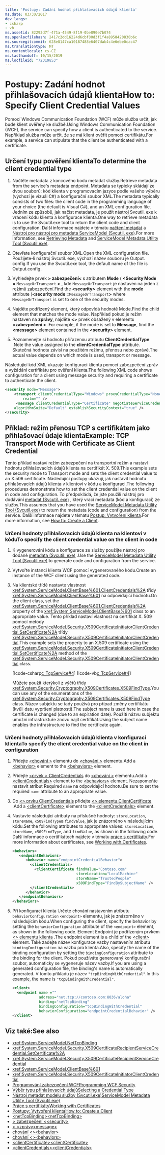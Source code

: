 ```yaml
---
title: 'Postupy: Zadání hodnot přihlašovacích údajů klienta'
ms.date: 03/30/2017
dev_langs:
- csharp
- vb
ms.assetid: 82293d7f-471a-4549-8f19-0be890e7b074
ms.openlocfilehash: 2417c2dd16224d6cbf00d3f1f4a8958420830b6c
ms.sourcegitcommit: 628e8147ca10187488e6407dab4c4e6ebe0cac47
ms.translationtype: MT
ms.contentlocale: cs-CZ
ms.lasthandoff: 10/15/2019
ms.locfileid: "72319853"
---
```

# <a name="how-to-specify-client-credential-values"></a><span data-ttu-id="022bf-102">Postupy: Zadání hodnot přihlašovacích údajů klienta</span><span class="sxs-lookup"><span data-stu-id="022bf-102">How to: Specify Client Credential Values</span></span>

<span data-ttu-id="022bf-103">Pomocí Windows Communication Foundation (WCF) může služba určit, jak bude klient ověřený ke službě.</span><span class="sxs-lookup"><span data-stu-id="022bf-103">Using Windows Communication Foundation (WCF), the service can specify how a client is authenticated to the service.</span></span> <span data-ttu-id="022bf-104">Například služba může určit, že se má klient ověřit pomocí certifikátu.</span><span class="sxs-lookup"><span data-stu-id="022bf-104">For example, a service can stipulate that the client be authenticated with a certificate.</span></span>

## <a name="to-determine-the-client-credential-type"></a><span data-ttu-id="022bf-105">Určení typu pověření klienta</span><span class="sxs-lookup"><span data-stu-id="022bf-105">To determine the client credential type</span></span>

1. <span data-ttu-id="022bf-106">Načtěte metadata z koncového bodu metadat služby.</span><span class="sxs-lookup"><span data-stu-id="022bf-106">Retrieve metadata from the service's metadata endpoint.</span></span> <span data-ttu-id="022bf-107">Metadata se typicky skládají ze dvou souborů: kód klienta v programovacím jazyce podle vašeho výběru (výchozí je vizuál C#) a konfigurační soubor XML.</span><span class="sxs-lookup"><span data-stu-id="022bf-107">The metadata typically consists of two files: the client code in the programming language of your choice (the default is Visual C#), and an XML configuration file.</span></span> <span data-ttu-id="022bf-108">Jedním ze způsobů, jak načíst metadata, je použít nástroj Svcutil. exe k vrácení kódu klienta a konfigurace klienta.</span><span class="sxs-lookup"><span data-stu-id="022bf-108">One way to retrieve metadata is to use the Svcutil.exe tool to return the client code and client configuration.</span></span> <span data-ttu-id="022bf-109">Další informace najdete v tématu [načtení metadat](./feature-details/retrieving-metadata.md) a [Nástroj pro nástroj pro metadata ServiceModel (Svcutil. exe)](servicemodel-metadata-utility-tool-svcutil-exe.md).</span><span class="sxs-lookup"><span data-stu-id="022bf-109">For more information, see [Retrieving Metadata](./feature-details/retrieving-metadata.md) and [ServiceModel Metadata Utility Tool (Svcutil.exe)](servicemodel-metadata-utility-tool-svcutil-exe.md).</span></span>

2. <span data-ttu-id="022bf-110">Otevřete konfigurační soubor XML.</span><span class="sxs-lookup"><span data-stu-id="022bf-110">Open the XML configuration file.</span></span> <span data-ttu-id="022bf-111">Použijete-li nástroj Svcutil. exe, výchozí název souboru je Output. config.</span><span class="sxs-lookup"><span data-stu-id="022bf-111">If you use the Svcutil.exe tool, the default name of the file is Output.config.</span></span>

3. <span data-ttu-id="022bf-112">Vyhledejte prvek **> zabezpečení\<** s atributem **Mode** ( **\<Security Mode =** `MessageOrTransport` **>** , kde `MessageOrTransport` je nastaven na jeden z režimů zabezpečení.</span><span class="sxs-lookup"><span data-stu-id="022bf-112">Find the **\<security>** element with the **mode** attribute (**\<security mode =**`MessageOrTransport`**>** where `MessageOrTransport` is set to one of the security modes.</span></span>

4. <span data-ttu-id="022bf-113">Najděte podřízený element, který odpovídá hodnotě Mode.</span><span class="sxs-lookup"><span data-stu-id="022bf-113">Find the child element that matches the mode value.</span></span> <span data-ttu-id="022bf-114">Například pokud je režim nastaven na **zprávy**, najděte **\<>** prvek obsažený v elementu **\<zabezpečení >** .</span><span class="sxs-lookup"><span data-stu-id="022bf-114">For example, if the mode is set to **Message**, find the **\<message>** element contained in the **\<security>** element.</span></span>

5. <span data-ttu-id="022bf-115">Poznamenejte si hodnotu přiřazenou atributu **ClientCredentialType** .</span><span class="sxs-lookup"><span data-stu-id="022bf-115">Note the value assigned to the **clientCredentialType** attribute.</span></span> <span data-ttu-id="022bf-116">Skutečná hodnota závisí na použitém režimu, přenosu nebo zprávě.</span><span class="sxs-lookup"><span data-stu-id="022bf-116">The actual value depends on which mode is used, transport or message.</span></span>

<span data-ttu-id="022bf-117">Následující kód XML ukazuje konfiguraci klienta pomocí zabezpečení zpráv a vyžádání certifikátu pro ověření klienta.</span><span class="sxs-lookup"><span data-stu-id="022bf-117">The following XML code shows configuration for a client using message security and requiring a certificate to authenticate the client.</span></span>

```xml
<security mode="Message">
    <transport clientCredentialType="Windows" proxyCredentialType="None"
        realm="" />
     <message clientCredentialType="Certificate" negotiateServiceCredential="true"
    algorithmSuite="Default" establishSecurityContext="true" />
</security>
```

## <a name="example-tcp-transport-mode-with-certificate-as-client-credential"></a><span data-ttu-id="022bf-118">Příklad: režim přenosu TCP s certifikátem jako přihlašovací údaje klienta</span><span class="sxs-lookup"><span data-stu-id="022bf-118">Example: TCP Transport Mode with Certificate as Client Credential</span></span>

<span data-ttu-id="022bf-119">Tento příklad nastaví režim zabezpečení na transportní režim a nastaví hodnotu přihlašovacích údajů klienta na certifikát X. 509.</span><span class="sxs-lookup"><span data-stu-id="022bf-119">This example sets the security mode to Transport mode and sets the client credential value to an X.509 certificate.</span></span> <span data-ttu-id="022bf-120">Následující postupy ukazují, jak nastavit hodnotu přihlašovacích údajů klienta v klientovi v kódu a konfiguraci.</span><span class="sxs-lookup"><span data-stu-id="022bf-120">The following procedures demonstrate how to set the client credential value on the client in code and configuration.</span></span> <span data-ttu-id="022bf-121">To předpokládá, že jste použili nástroj pro dodávání [metadat (Svcutil. exe)](servicemodel-metadata-utility-tool-svcutil-exe.md) , který vrací metadata (kód a konfiguraci) ze služby.</span><span class="sxs-lookup"><span data-stu-id="022bf-121">This assumes that you have used the [ServiceModel Metadata Utility Tool (Svcutil.exe)](servicemodel-metadata-utility-tool-svcutil-exe.md) to return the metadata (code and configuration) from the service.</span></span> <span data-ttu-id="022bf-122">Další informace najdete v tématu [Postup: Vytvoření klienta](how-to-create-a-wcf-client.md).</span><span class="sxs-lookup"><span data-stu-id="022bf-122">For more information, see [How to: Create a Client](how-to-create-a-wcf-client.md).</span></span>

### <a name="to-specify-the-client-credential-value-on-the-client-in-code"></a><span data-ttu-id="022bf-123">Určení hodnoty přihlašovacích údajů klienta na klientovi v kódu</span><span class="sxs-lookup"><span data-stu-id="022bf-123">To specify the client credential value on the client in code</span></span>

1. <span data-ttu-id="022bf-124">K vygenerování kódu a konfigurace ze služby použijte nástroj pro dodané [metadata (Svcutil. exe)](servicemodel-metadata-utility-tool-svcutil-exe.md) .</span><span class="sxs-lookup"><span data-stu-id="022bf-124">Use the [ServiceModel Metadata Utility Tool (Svcutil.exe)](servicemodel-metadata-utility-tool-svcutil-exe.md) to generate code and configuration from the service.</span></span>

2. <span data-ttu-id="022bf-125">Vytvořte instanci klienta WCF pomocí vygenerovaného kódu.</span><span class="sxs-lookup"><span data-stu-id="022bf-125">Create an instance of the WCF client using the generated code.</span></span>

3. <span data-ttu-id="022bf-126">Na klientské třídě nastavte vlastnost <xref:System.ServiceModel.ClientBase%601.ClientCredentials%2A> třídy <xref:System.ServiceModel.ClientBase%601> na odpovídající hodnotu.</span><span class="sxs-lookup"><span data-stu-id="022bf-126">On the client class, set the <xref:System.ServiceModel.ClientBase%601.ClientCredentials%2A> property of the <xref:System.ServiceModel.ClientBase%601> class to an appropriate value.</span></span> <span data-ttu-id="022bf-127">Tento příklad nastaví vlastnost na certifikát X. 509 pomocí metody <xref:System.ServiceModel.Security.X509CertificateInitiatorClientCredential.SetCertificate%2A> třídy <xref:System.ServiceModel.Security.X509CertificateInitiatorClientCredential>.</span><span class="sxs-lookup"><span data-stu-id="022bf-127">This example sets the property to an X.509 certificate using the <xref:System.ServiceModel.Security.X509CertificateInitiatorClientCredential.SetCertificate%2A> method of the <xref:System.ServiceModel.Security.X509CertificateInitiatorClientCredential> class.</span></span>

     [!code-csharp[c_TcpService#4](../../../samples/snippets/csharp/VS_Snippets_CFX/c_tcpservice/cs/source.cs#4)]
     [!code-vb[c_TcpService#4](../../../samples/snippets/visualbasic/VS_Snippets_CFX/c_tcpservice/vb/source.vb#4)]

     <span data-ttu-id="022bf-128">Můžete použít kterýkoli z výčtů třídy <xref:System.Security.Cryptography.X509Certificates.X509FindType>.</span><span class="sxs-lookup"><span data-stu-id="022bf-128">You can use any of the enumerations of the <xref:System.Security.Cryptography.X509Certificates.X509FindType> class.</span></span> <span data-ttu-id="022bf-129">Název subjektu se tady používá pro případ změny certifikátu (kvůli datu vypršení platnosti).</span><span class="sxs-lookup"><span data-stu-id="022bf-129">The subject name is used here in case the certificate is changed (due to an expiration date).</span></span> <span data-ttu-id="022bf-130">Použití názvu subjektu umožní infrastruktuře znovu najít certifikát.</span><span class="sxs-lookup"><span data-stu-id="022bf-130">Using the subject name enables the infrastructure to find the certificate again.</span></span>

### <a name="to-specify-the-client-credential-value-on-the-client-in-configuration"></a><span data-ttu-id="022bf-131">Určení hodnoty přihlašovacích údajů klienta v konfiguraci klienta</span><span class="sxs-lookup"><span data-stu-id="022bf-131">To specify the client credential value on the client in configuration</span></span>

1. <span data-ttu-id="022bf-132">Přidejte [\<chování >](../configure-apps/file-schema/wcf/behavior-of-endpointbehaviors.md) elementu do [\<chování >](../configure-apps/file-schema/wcf/behaviors.md) elementu.</span><span class="sxs-lookup"><span data-stu-id="022bf-132">Add a [\<behavior>](../configure-apps/file-schema/wcf/behavior-of-endpointbehaviors.md) element to the [\<behaviors>](../configure-apps/file-schema/wcf/behaviors.md) element.</span></span>

2. <span data-ttu-id="022bf-133">Přidejte [\<prvek > ClientCredentials](../configure-apps/file-schema/wcf/clientcredentials.md) do [\<chování >](../configure-apps/file-schema/wcf/behaviors.md) elementu.</span><span class="sxs-lookup"><span data-stu-id="022bf-133">Add a [\<clientCredentials>](../configure-apps/file-schema/wcf/clientcredentials.md) element to the [\<behaviors>](../configure-apps/file-schema/wcf/behaviors.md) element.</span></span> <span data-ttu-id="022bf-134">Nezapomeňte nastavit atribut Required `name` na odpovídající hodnotu.</span><span class="sxs-lookup"><span data-stu-id="022bf-134">Be sure to set the required `name` attribute to an appropriate value.</span></span>

3. <span data-ttu-id="022bf-135">Do [\<> prvku ClientCredentials](../configure-apps/file-schema/wcf/clientcredentials.md) přidejte [\<> elementu ClientCertificate](../configure-apps/file-schema/wcf/clientcertificate-of-servicecredentials.md) .</span><span class="sxs-lookup"><span data-stu-id="022bf-135">Add a [\<clientCertificate>](../configure-apps/file-schema/wcf/clientcertificate-of-servicecredentials.md) element to the [\<clientCredentials>](../configure-apps/file-schema/wcf/clientcredentials.md) element.</span></span>

4. <span data-ttu-id="022bf-136">Nastavte následující atributy na příslušné hodnoty: `storeLocation`, `storeName`, `x509FindType`a `findValue`, jak je znázorněno v následujícím kódu.</span><span class="sxs-lookup"><span data-stu-id="022bf-136">Set the following attributes to appropriate values: `storeLocation`, `storeName`, `x509FindType`, and `findValue`, as shown in the following code.</span></span> <span data-ttu-id="022bf-137">Další informace o certifikátech najdete v tématu [práce s certifikáty](./feature-details/working-with-certificates.md).</span><span class="sxs-lookup"><span data-stu-id="022bf-137">For more information about certificates, see [Working with Certificates](./feature-details/working-with-certificates.md).</span></span>

    ```xml
    <behaviors>
       <endpointBehaviors>
          <behavior name="endpointCredentialBehavior">
            <clientCredentials>
              <clientCertificate findValue="Contoso.com"
                                 storeLocation="LocalMachine"
                                 storeName="TrustedPeople"
                                 x509FindType="FindBySubjectName" />
            </clientCredentials>
          </behavior>
       </endpointBehaviors>
    </behaviors>
    ```

5. <span data-ttu-id="022bf-138">Při konfiguraci klienta Určete chování nastavením atributu `behaviorConfiguration` `<endpoint>` elementu, jak je znázorněno v následujícím kódu.</span><span class="sxs-lookup"><span data-stu-id="022bf-138">When configuring the client, specify the behavior by setting the `behaviorConfiguration` attribute of the `<endpoint>` element, as shown in the following code.</span></span> <span data-ttu-id="022bf-139">Element Endpoint je podřízeným prvkem [\<> elementu klienta](../configure-apps/file-schema/wcf/client.md) .</span><span class="sxs-lookup"><span data-stu-id="022bf-139">The endpoint element is a child of the [\<client>](../configure-apps/file-schema/wcf/client.md) element.</span></span> <span data-ttu-id="022bf-140">Také zadejte název konfigurace vazby nastavením atributu `bindingConfiguration` na vazbu pro klienta.</span><span class="sxs-lookup"><span data-stu-id="022bf-140">Also, specify the name of the binding configuration by setting the `bindingConfiguration` attribute to the binding for the client.</span></span> <span data-ttu-id="022bf-141">Pokud používáte generovaný konfigurační soubor, automaticky se vygeneruje název vazby.</span><span class="sxs-lookup"><span data-stu-id="022bf-141">If you are using a generated configuration file, the binding's name is automatically generated.</span></span> <span data-ttu-id="022bf-142">V tomto příkladu je název `"tcpBindingWithCredential"`.</span><span class="sxs-lookup"><span data-stu-id="022bf-142">In this example, the name is `"tcpBindingWithCredential"`.</span></span>

    ```xml
    <client>
      <endpoint name =""
                address="net.tcp://contoso.com:8036/aloha"
                binding="netTcpBinding"
                bindingConfiguration="tcpBindingWithCredential"
                behaviorConfiguration="endpointCredentialBehavior" />
    </client>
    ```

## <a name="see-also"></a><span data-ttu-id="022bf-143">Viz také:</span><span class="sxs-lookup"><span data-stu-id="022bf-143">See also</span></span>

- <xref:System.ServiceModel.NetTcpBinding>
- <xref:System.ServiceModel.Security.X509CertificateRecipientServiceCredential.SetCertificate%2A>
- <xref:System.ServiceModel.Security.X509CertificateRecipientServiceCredential>
- <xref:System.ServiceModel.ClientBase%601>
- <xref:System.ServiceModel.Security.X509CertificateInitiatorClientCredential>
- [<span data-ttu-id="022bf-144">Programování zabezpečení WCF</span><span class="sxs-lookup"><span data-stu-id="022bf-144">Programming WCF Security</span></span>](./feature-details/programming-wcf-security.md)
- [<span data-ttu-id="022bf-145">Výběr typu přihlašovacích údajů</span><span class="sxs-lookup"><span data-stu-id="022bf-145">Selecting a Credential Type</span></span>](./feature-details/selecting-a-credential-type.md)
- [<span data-ttu-id="022bf-146">Nástroj metadat modelu služby (Svcutil.exe)</span><span class="sxs-lookup"><span data-stu-id="022bf-146">ServiceModel Metadata Utility Tool (Svcutil.exe)</span></span>](servicemodel-metadata-utility-tool-svcutil-exe.md)
- [<span data-ttu-id="022bf-147">Práce s certifikáty</span><span class="sxs-lookup"><span data-stu-id="022bf-147">Working with Certificates</span></span>](./feature-details/working-with-certificates.md)
- [<span data-ttu-id="022bf-148">Postupy: Vytvoření klienta</span><span class="sxs-lookup"><span data-stu-id="022bf-148">How to: Create a Client</span></span>](how-to-create-a-wcf-client.md)
- [<span data-ttu-id="022bf-149">\<netTcpBinding></span><span class="sxs-lookup"><span data-stu-id="022bf-149">\<netTcpBinding></span></span>](../configure-apps/file-schema/wcf/nettcpbinding.md)
- [<span data-ttu-id="022bf-150">> zabezpečení \<</span><span class="sxs-lookup"><span data-stu-id="022bf-150">\<security></span></span>](../configure-apps/file-schema/wcf/security-of-nettcpbinding.md)
- [<span data-ttu-id="022bf-151">> \<zprávy</span><span class="sxs-lookup"><span data-stu-id="022bf-151">\<message></span></span>](../configure-apps/file-schema/wcf/message-element-of-nettcpbinding.md)
- [<span data-ttu-id="022bf-152">chování \<></span><span class="sxs-lookup"><span data-stu-id="022bf-152">\<behavior></span></span>](../configure-apps/file-schema/wcf/behavior-of-endpointbehaviors.md)
- [<span data-ttu-id="022bf-153">chování \<></span><span class="sxs-lookup"><span data-stu-id="022bf-153">\<behaviors></span></span>](../configure-apps/file-schema/wcf/behaviors.md)
- [<span data-ttu-id="022bf-154">\<clientCertificate></span><span class="sxs-lookup"><span data-stu-id="022bf-154">\<clientCertificate></span></span>](../configure-apps/file-schema/wcf/clientcertificate-of-servicecredentials.md)
- [<span data-ttu-id="022bf-155">\<clientCredentials></span><span class="sxs-lookup"><span data-stu-id="022bf-155">\<clientCredentials></span></span>](../configure-apps/file-schema/wcf/clientcredentials.md)
